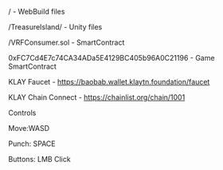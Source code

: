 / - WebBuild files

/TreasureIsland/ - Unity files

/VRFConsumer.sol - SmartContract

0xFC7Cd4E7c74CA34ADa5E4129BC405b96A0C21196 - Game SmartContract


KLAY Faucet - https://baobab.wallet.klaytn.foundation/faucet

KLAY Chain Connect - https://chainlist.org/chain/1001


Controls

Move:WASD

Punch: SPACE

Buttons: LMB Click

